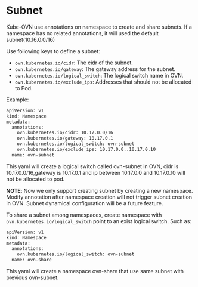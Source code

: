 # Subnet

Kube-OVN use annotations on namespace to create and share subnets. If a namespace has no related annotations, it will used the default subnet(10.16.0.0/16)

Use following keys to define a subnet:

- `ovn.kubernetes.io/cidr`: The cidr of the subnet.
- `ovn.kubernetes.io/gateway`: The gateway address for the subnet.
- `ovn.kubernetes.io/logical_switch`: The logical switch name in OVN.
- `ovn.kubernetes.io/exclude_ips`: Addresses that should not be allocated to Pod.


Example:

```bash
apiVersion: v1
kind: Namespace
metadata:
  annotations:
    ovn.kubernetes.io/cidr: 10.17.0.0/16
    ovn.kubernetes.io/gateway: 10.17.0.1
    ovn.kubernetes.io/logical_switch: ovn-subnet
    ovn.kubernetes.io/exclude_ips: 10.17.0.0..10.17.0.10
  name: ovn-subnet
```

This yaml will create a logical switch called ovn-subnet in OVN, cidr is 10.17.0.0/16,gateway is 10.17.0.1 and ip between 10.17.0.0 and 10.17.0.10 will not be allocated to pod.

**NOTE**: Now we only support creating subnet by creating a new namespace. Modify annotation after namespace creation will not trigger subnet creation in OVN. Subnet dynamical configuration will be a future feature.

To share a subnet among namespaces, create namespace with `ovn.kubernetes.io/logical_switch` point to an exist logical switch. Such as:

```bash
apiVersion: v1
kind: Namespace
metadata:
  annotations:
    ovn.kubernetes.io/logical_switch: ovn-subnet
  name: ovn-share
```

This yaml will create a namespace ovn-share that use same subnet with previous ovn-subnet.